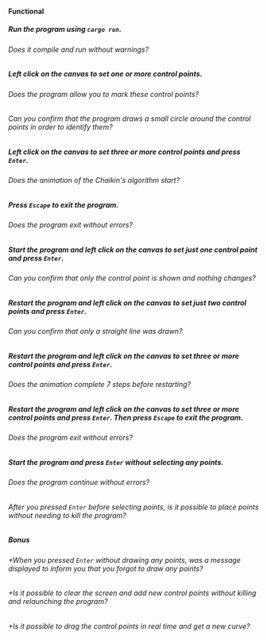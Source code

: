 #### Functional

##### Run the program using `cargo run`.

###### Does it compile and run without warnings?

##### Left click on the canvas to set one or more control points.

###### Does the program allow you to mark these control points?

###### Can you confirm that the program draws a small circle around the control points in order to identify them?

##### Left click on the canvas to set three or more control points and press `Enter`.

###### Does the animation of the Chaikin's algorithm start?

##### Press `Escape` to exit the program.

###### Does the program exit without errors?

##### Start the program and left click on the canvas to set just one control point and press `Enter`.

###### Can you confirm that only the control point is shown and nothing changes?

##### Restart the program and left click on the canvas to set just two control points and press `Enter`.

###### Can you confirm that only a straight line was drawn?

##### Restart the program and left click on the canvas to set three or more control points and press `Enter`.

###### Does the animation complete 7 steps before restarting?

##### Restart the program and left click on the canvas to set three or more control points and press `Enter`. Then press `Escape` to exit the program.

###### Does the program exit without errors?

##### Start the program and press `Enter` without selecting any points.

###### Does the program continue without errors?

###### After you pressed `Enter` before selecting points, is it possible to place points without needing to kill the program?

##### Bonus

###### +When you pressed `Enter` without drawing any points, was a message displayed to inform you that you forgot to draw any points?

###### +Is it possible to clear the screen and add new control points without killing and relaunching the program?

###### +Is it possible to drag the control points in real time and get a new curve?
